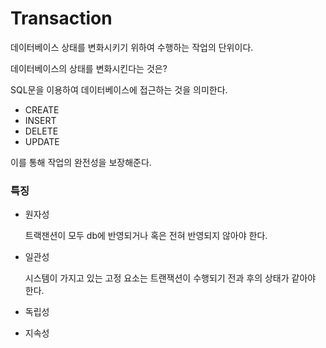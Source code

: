 # Transaction
데이터베이스 상태를 변화시키기 위하여 수행하는 작업의 단위이다.

데이터베이스의 상태를 변화시킨다는 것은?

SQL문을 이용하여 데이터베이스에 접근하는 것을 의미한다. 
- CREATE
- INSERT
- DELETE
- UPDATE

이를 통해 작업의 완전성을 보장해준다.

### 특징
- 원자성

    트랙잰션이 모두 db에 반영되거나 혹은 전혀 반영되지 않아야 한다.

- 일관성
    
    시스템이 가지고 있는 고정 요소는 트랜잭션이 수행되기 전과 후의 상태가 같아야 한다.
- 독립성

    
- 지속성
